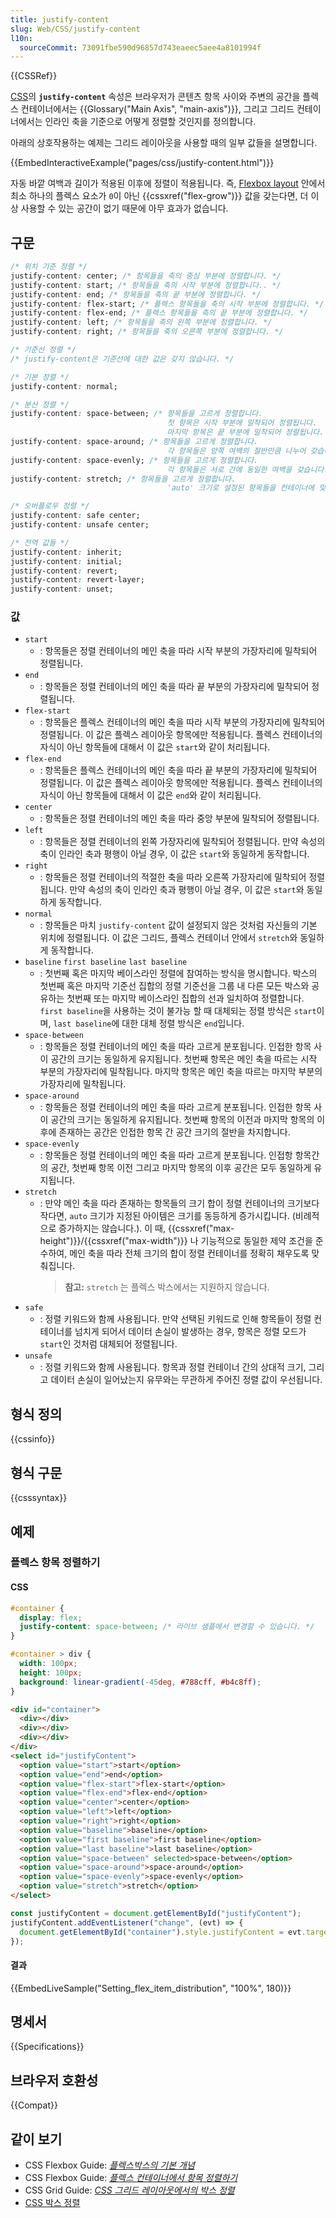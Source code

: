 ```yaml
---
title: justify-content
slug: Web/CSS/justify-content
l10n:
  sourceCommit: 73091fbe590d96857d743eaeec5aee4a8101994f 
---
```


{{CSSRef}}

[CSS](/ko/docs/Web/CSS)의 **`justify-content`** 속성은 브라우저가 콘텐츠 항목 사이와 주변의 공간을 플렉스 컨테이너에서는 {{Glossary("Main Axis", "main-axis")}}, 그리고 그리드 컨테이너에서는 인라인 축을 기준으로 어떻게 정렬할 것인지를 정의합니다.

아래의 상호작용하는 예제는 그리드 레이아웃을 사용할 때의 일부 값들을 설명합니다.

{{EmbedInteractiveExample("pages/css/justify-content.html")}}

자동 바깥 여백과 길이가 적용된 이후에 정렬이 적용됩니다. 즉, [Flexbox layout](/ko/docs/Web/CSS/CSS_Flexible_Box_Layout) 안에서 최소 하나의 플렉스 요소가 `0`이 아닌 {{cssxref("flex-grow")}} 값을 갖는다면, 더 이상 사용할 수 있는 공간이 없기 때문에 아무 효과가 없습니다.

## 구문

```css
/* 위치 기준 정렬 */
justify-content: center; /* 항목들을 축의 중심 부분에 정렬합니다. */
justify-content: start; /* 항목들을 축의 시작 부분에 정렬합니다.. */
justify-content: end; /* 항목들을 축의 끝 부분에 정렬합니다. */
justify-content: flex-start; /* 플렉스 항목들을 축의 시작 부분에 정렬합니다. */
justify-content: flex-end; /* 플렉스 항목들을 축의 끝 부분에 정렬합니다. */
justify-content: left; /* 항목들을 축의 왼쪽 부분에 정렬합니다. */
justify-content: right; /* 항목들을 축의 오른쪽 부분에 정렬합니다. */

/* 기준선 정렬 */
/* justify-content은 기준선에 대한 값은 갖지 않습니다. */

/* 기본 정렬 */
justify-content: normal;

/* 분산 정렬 */
justify-content: space-between; /* 항목들을 고르게 정렬합니다.
                                   첫 항목은 시작 부분에 밀착되어 정렬됩니다.
                                   마지막 항목은 끝 부분에 밀착되어 정렬됩니다. */
justify-content: space-around; /* 항목들을 고르게 정렬합니다. 
                                   각 항목들은 양쪽 여백의 절반만큼 나누어 갖습니다. */
justify-content: space-evenly; /* 항목들을 고르게 정렬합니다.
                                   각 항목들은 서로 간에 동일한 여백을 갖습니다. */
justify-content: stretch; /* 항목들을 고르게 정렬합니다.
                                   'auto' 크기로 설정된 항목들을 컨테이너에 맞게 늘립니다. */

/* 오버플로우 정렬 */
justify-content: safe center;
justify-content: unsafe center;

/* 전역 값들 */
justify-content: inherit;
justify-content: initial;
justify-content: revert;
justify-content: revert-layer;
justify-content: unset;
```

### 값

- `start`
  - : 항목들은 정렬 컨테이너의 메인 축을 따라 시작 부분의 가장자리에 밀착되어 정렬됩니다.
- `end`
  - : 항목들은 정렬 컨테이너의 메인 축을 따라 끝 부분의 가장자리에 밀착되어 정렬됩니다.
- `flex-start`
  - : 항목들은 플렉스 컨테이너의 메인 축을 따라 시작 부분의 가장자리에 밀착되어 정렬됩니다.
    이 값은 플렉스 레이아웃 항목에만 적용됩니다. 플렉스 컨테이너의 자식이 아닌 항목들에 대해서 이 값은 `start`와 같이 처리됩니다.
- `flex-end`
  - : 항목들은 플렉스 컨테이너의 메인 축을 따라 끝 부분의 가장자리에 밀착되어 정렬됩니다.
    이 값은 플렉스 레이아웃 항목에만 적용됩니다. 플렉스 컨테이너의 자식이 아닌 항목들에 대해서 이 값은 `end`와 같이 처리됩니다.
- `center`
  - : 항목들은 정렬 컨테이너의 메인 축을 따라 중앙 부분에 밀착되어 정렬됩니다.
- `left`
  - : 항목들은 정렬 컨테이너의 왼쪽 가장자리에 밀착되어 정렬됩니다. 만약 속성의 축이 인라인 축과 평행이 아닐 경우, 이 값은 `start`와 동일하게 동작합니다.
- `right`
  - : 항목들은 정렬 컨테이너의 적절한 축을 따라 오른쪽 가장자리에 밀착되어 정렬됩니다. 만약 속성의 축이 인라인 축과 평행이 아닐 경우, 이 값은 `start`와 동일하게 동작합니다.
- `normal`
  - : 항목들은 마치 `justify-content` 값이 설정되지 않은 것처럼 자신들의 기본 위치에 정렬됩니다. 이 값은 그리드, 플렉스 컨테이너 안에서 `stretch`와 동일하게 동작합니다.
- `baseline` `first baseline`
  `last baseline`
  - : 첫번째 혹은 마지막 베이스라인 정렬에 참여하는 방식을 명시합니다. 박스의 첫번째 혹은 마지막 기준선 집합의 정렬 기준선을 그룹 내 다른 모든 박스와 공유하는 첫번째 또는 마지막 베이스라인 집합의 선과 일치하여 정렬합니다.
    `first baseline`을 사용하는 것이 불가능 할 때 대체되는 정렬 방식은 `start`이며, `last baseline`에 대한 대체 정렬 방식은 `end`입니다.
- `space-between`
  - : 항목들은 정렬 컨테이너의 메인 축을 따라 고르게 분포됩니다. 인접한 항목 사이 공간의 크기는 동일하게 유지됩니다. 첫번째 항목은 메인 축을 따르는 시작 부분의 가장자리에 밀착됩니다. 마지막 항목은 메인 축을 따르는 마지막 부분의 가장자리에 밀착됩니다.
- `space-around`
  - : 항목들은 정렬 컨테이너의 메인 축을 따라 고르게 분포됩니다. 인접한 항목 사이 공간의 크기는 동일하게 유지됩니다. 첫번째 항목의 이전과 마지막 항목의 이후에 존재하는 공간은 인접한 항목 간 공간 크기의 절반을 차지합니다.
- `space-evenly`
  - : 항목들은 정렬 컨테이너의 메인 축을 따라 고르게 분포됩니다. 인접항 항목간의 공간, 첫번째 항목 이전 그리고 마지막 항목의 이후 공간은 모두 동일하게 유지됩니다.
- `stretch`
  - : 만약 메인 축을 따라 존재하는 항목들의 크기 합이 정렬 컨테이너의 크기보다 작다면, `auto` 크기가 지정된 아이템은 크기를 동등하게 증가시킵니다. (비례적으로 증가하지는 않습니다.). 이 때, {{cssxref("max-height")}}/{{cssxref("max-width")}} 나 기능적으로 동일한 제약 조건을 준수하여, 메인 축을 따라 전체 크기의 합이 정렬 컨테이너를 정확히 채우도록 맞춰집니다.
    > **참고:** `stretch` 는 플렉스 박스에서는 지원하지 않습니다.
- `safe`
  - : 정렬 키워드와 함께 사용됩니다. 만약 선택된 키워드로 인해 항목들이 정렬 컨테이너를 넘치게 되어서 데이터 손실이 발생하는 경우, 항목은 정렬 모드가 `start`인 것처럼 대체되어 정렬됩니다.
- `unsafe`
  - : 정렬 키워드와 함께 사용됩니다. 항목과 정렬 컨테이너 간의 상대적 크기, 그리고 데이터 손실이 일어났는지 유무와는 무관하게 주어진 정렬 값이 우선됩니다.

## 형식 정의

{{cssinfo}}

## 형식 구문

{{csssyntax}}

## 예제

### 플렉스 항목 정렬하기

#### CSS

```css
#container {
  display: flex;
  justify-content: space-between; /* 라이브 샘플에서 변경할 수 있습니다. */
}

#container > div {
  width: 100px;
  height: 100px;
  background: linear-gradient(-45deg, #788cff, #b4c8ff);
}
```

```html hidden
<div id="container">
  <div></div>
  <div></div>
  <div></div>
</div>
<select id="justifyContent">
  <option value="start">start</option>
  <option value="end">end</option>
  <option value="flex-start">flex-start</option>
  <option value="flex-end">flex-end</option>
  <option value="center">center</option>
  <option value="left">left</option>
  <option value="right">right</option>
  <option value="baseline">baseline</option>
  <option value="first baseline">first baseline</option>
  <option value="last baseline">last baseline</option>
  <option value="space-between" selected>space-between</option>
  <option value="space-around">space-around</option>
  <option value="space-evenly">space-evenly</option>
  <option value="stretch">stretch</option>
</select>
```

```js hidden
const justifyContent = document.getElementById("justifyContent");
justifyContent.addEventListener("change", (evt) => {
  document.getElementById("container").style.justifyContent = evt.target.value;
});
```

#### 결과

{{EmbedLiveSample("Setting_flex_item_distribution", "100%", 180)}}

## 명세서

{{Specifications}}

## 브라우저 호환성

{{Compat}}

## 같이 보기

- CSS Flexbox Guide: _[플렉스박스의 기본 개념](/ko/docs/Web/CSS/CSS_Flexible_Box_Layout/Basic_Concepts_of_Flexbox)_
- CSS Flexbox Guide: _[플렉스 컨테이너에서 항목 정렬하기](/ko/docs/Web/CSS/CSS_Flexible_Box_Layout/Aligning_Items_in_a_Flex_Container)_
- CSS Grid Guide: _[CSS 그리드 레이아웃에서의 박스 정렬](/ko/docs/Web/CSS/CSS_Grid_Layout/Box_Alignment_in_CSS_Grid_Layout)_
- [CSS 박스 정렬](/ko/docs/Web/CSS/CSS_Box_Alignment)
